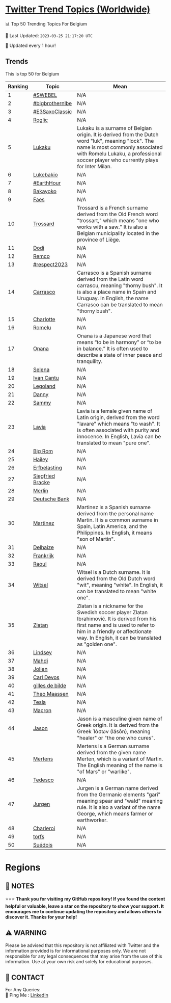 [Twitter Trend Topics (Worldwide)](https://github.com/ErcinDedeoglu/Twitter-Trend-Topics)
==========


📊 Top 50 Trending Topics For Belgium

📆 Last Updated: `2023-03-25 21:17:20 UTC`

🔧 Updated every 1 hour!


## Trends

This is top 50 for Belgium

| Ranking | Topic | Mean |
| ------- | ------------ | ------------ |
| 1 | [#SWEBEL](http://twitter.com/search?q=%23SWEBEL) | N/A |
| 2 | [#bigbrothernlbe](http://twitter.com/search?q=%23bigbrothernlbe) | N/A |
| 3 | [#E3SaxoClassic](http://twitter.com/search?q=%23E3SaxoClassic) | N/A |
| 4 | [Roglic](http://twitter.com/search?q=Roglic) | N/A |
| 5 | [Lukaku](http://twitter.com/search?q=Lukaku) | Lukaku is a surname of Belgian origin. It is derived from the Dutch word "luk", meaning "lock". The name is most commonly associated with Romelu Lukaku, a professional soccer player who currently plays for Inter Milan. |
| 6 | [Lukebakio](http://twitter.com/search?q=Lukebakio) | N/A |
| 7 | [#EarthHour](http://twitter.com/search?q=%23EarthHour) | N/A |
| 8 | [Bakayoko](http://twitter.com/search?q=Bakayoko) | N/A |
| 9 | [Faes](http://twitter.com/search?q=Faes) | N/A |
| 10 | [Trossard](http://twitter.com/search?q=Trossard) | Trossard is a French surname derived from the Old French word "trossart," which means "one who works with a saw." It is also a Belgian municipality located in the province of Liège. |
| 11 | [Dodi](http://twitter.com/search?q=Dodi) | N/A |
| 12 | [Remco](http://twitter.com/search?q=Remco) | N/A |
| 13 | [#respect2023](http://twitter.com/search?q=%23respect2023) | N/A |
| 14 | [Carrasco](http://twitter.com/search?q=Carrasco) | Carrasco is a Spanish surname derived from the Latin word carrascu, meaning "thorny bush". It is also a place name in Spain and Uruguay. In English, the name Carrasco can be translated to mean "thorny bush". |
| 15 | [Charlotte](http://twitter.com/search?q=Charlotte) | N/A |
| 16 | [Romelu](http://twitter.com/search?q=Romelu) | N/A |
| 17 | [Onana](http://twitter.com/search?q=Onana) | Onana is a Japanese word that means “to be in harmony” or “to be in balance.” It is often used to describe a state of inner peace and tranquility. |
| 18 | [Selena](http://twitter.com/search?q=Selena) | N/A |
| 19 | [Ivan Cantu](http://twitter.com/search?q=Ivan+Cantu) | N/A |
| 20 | [Legoland](http://twitter.com/search?q=Legoland) | N/A |
| 21 | [Danny](http://twitter.com/search?q=Danny) | N/A |
| 22 | [Sammy](http://twitter.com/search?q=Sammy) | N/A |
| 23 | [Lavia](http://twitter.com/search?q=Lavia) | Lavia is a female given name of Latin origin, derived from the word "lavare" which means "to wash". It is often associated with purity and innocence. In English, Lavia can be translated to mean "pure one". |
| 24 | [Big Rom](http://twitter.com/search?q=Big+Rom) | N/A |
| 25 | [Hailey](http://twitter.com/search?q=Hailey) | N/A |
| 26 | [Erfbelasting](http://twitter.com/search?q=Erfbelasting) | N/A |
| 27 | [Siegfried Bracke](http://twitter.com/search?q=Siegfried+Bracke) | N/A |
| 28 | [Merlin](http://twitter.com/search?q=Merlin) | N/A |
| 29 | [Deutsche Bank](http://twitter.com/search?q=Deutsche+Bank) | N/A |
| 30 | [Martinez](http://twitter.com/search?q=Martinez) | Martinez is a Spanish surname derived from the personal name Martin. It is a common surname in Spain, Latin America, and the Philippines. In English, it means "son of Martin". |
| 31 | [Delhaize](http://twitter.com/search?q=Delhaize) | N/A |
| 32 | [Frankrijk](http://twitter.com/search?q=Frankrijk) | N/A |
| 33 | [Raoul](http://twitter.com/search?q=Raoul) | N/A |
| 34 | [Witsel](http://twitter.com/search?q=Witsel) | Witsel is a Dutch surname. It is derived from the Old Dutch word "wit", meaning "white". In English, it can be translated to mean "white one". |
| 35 | [Zlatan](http://twitter.com/search?q=Zlatan) | Zlatan is a nickname for the Swedish soccer player Zlatan Ibrahimović. It is derived from his first name and is used to refer to him in a friendly or affectionate way. In English, it can be translated as "golden one". |
| 36 | [Lindsey](http://twitter.com/search?q=Lindsey) | N/A |
| 37 | [Mahdi](http://twitter.com/search?q=Mahdi) | N/A |
| 38 | [Jolien](http://twitter.com/search?q=Jolien) | N/A |
| 39 | [Carl Devos](http://twitter.com/search?q=Carl+Devos) | N/A |
| 40 | [gilles de bilde](http://twitter.com/search?q=gilles+de+bilde) | N/A |
| 41 | [Theo Maassen](http://twitter.com/search?q=Theo+Maassen) | N/A |
| 42 | [Tesla](http://twitter.com/search?q=Tesla) | N/A |
| 43 | [Macron](http://twitter.com/search?q=Macron) | N/A |
| 44 | [Jason](http://twitter.com/search?q=Jason) | Jason is a masculine given name of Greek origin. It is derived from the Greek Ἰάσων (Iásōn), meaning "healer" or "the one who cures". |
| 45 | [Mertens](http://twitter.com/search?q=Mertens) | Mertens is a German surname derived from the given name Merten, which is a variant of Martin. The English meaning of the name is "of Mars" or "warlike". |
| 46 | [Tedesco](http://twitter.com/search?q=Tedesco) | N/A |
| 47 | [Jurgen](http://twitter.com/search?q=Jurgen) | Jurgen is a German name derived from the Germanic elements "gari" meaning spear and "wald" meaning rule. It is also a variant of the name George, which means farmer or earthworker. |
| 48 | [Charleroi](http://twitter.com/search?q=Charleroi) | N/A |
| 49 | [torfs](http://twitter.com/search?q=torfs) | N/A |
| 50 | [Suédois](http://twitter.com/search?q=Su%c3%a9dois) | N/A |



# Regions




## 📝 NOTES

⭐⭐⭐ **Thank you for visiting my GitHub repository! If you found the content helpful or valuable, leave a star on the repository to show your support. It encourages me to continue updating the repository and allows others to discover it. Thanks for your help!**


## ⚠️ WARNING

Please be advised that this repository is not affiliated with Twitter and the information provided is for informational purposes only. We are not responsible for any legal consequences that may arise from the use of this information. Use at your own risk and solely for educational purposes.


## 📨 CONTACT

 For Any Queries:  
            🏓 Ping Me : [LinkedIn](https://www.linkedin.com/in/ercindedeoglu/)
